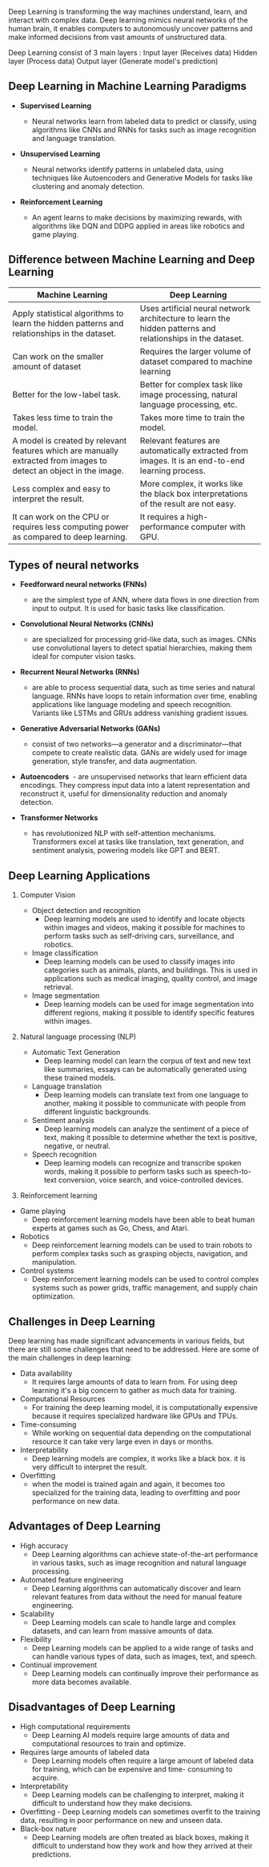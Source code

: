 Deep Learning is transforming the way machines understand, learn, and interact with complex data. Deep learning mimics neural networks of the human brain, it enables computers to autonomously uncover patterns and make informed decisions from vast amounts of unstructured data.

Deep Learning consist of 3 main layers : 
	Input layer (Receives data)
	Hidden layer (Process data)
	Output layer (Generate model's prediction)
## Deep Learning in Machine Learning Paradigms

- **Supervised Learning** 
	-  Neural networks learn from labeled data to predict or classify, using algorithms like CNNs and RNNs for tasks such as image recognition and language translation.

- **Unsupervised Learning**
	- Neural networks identify patterns in unlabeled data, using techniques like Autoencoders and Generative Models for tasks like clustering and anomaly detection.

- **Reinforcement Learning**
	- An agent learns to make decisions by maximizing rewards, with algorithms like DQN and DDPG applied in areas like robotics and game playing.

## Difference between Machine Learning and Deep Learning

| Machine Learning                                                                                                   | Deep Learning                                                                                              |
| ------------------------------------------------------------------------------------------------------------------ | ---------------------------------------------------------------------------------------------------------- |
| Apply statistical algorithms to learn the hidden patterns and relationships in the dataset.                        | Uses artificial neural network architecture to learn the hidden patterns and relationships in the dataset. |
| Can work on the smaller amount of dataset                                                                          | Requires the larger volume of dataset compared to machine learning                                         |
| Better for the low-label task.                                                                                     | Better for complex task like image processing, natural language processing, etc.                           |
| Takes less time to train the model.                                                                                | Takes more time to train the model.                                                                        |
| A model is created by relevant features which are manually extracted from images to detect an object in the image. | Relevant features are automatically extracted from images. It is an end-to-end learning process.           |
| Less complex and easy to interpret the result.                                                                     | More complex, it works like the black box interpretations of the result are not easy.                      |
| It can work on the CPU or requires less computing power as compared to deep learning.                              | It requires a high-performance computer with GPU.                                                          |
## Types of neural networks

- **Feedforward neural networks (FNNs)**
	- are the simplest type of ANN, where data flows in one direction from input to output. It is used for basic tasks like classification.

- **Convolutional Neural Networks (CNNs)**
	- are specialized for processing grid-like data, such as images. CNNs use convolutional layers to detect spatial hierarchies, making them ideal for computer vision tasks.

- **Recurrent Neural Networks (RNNs)**
	- are able to process sequential data, such as time series and natural language. RNNs have loops to retain information over time, enabling applications like language modeling and speech recognition. Variants like LSTMs and GRUs address vanishing gradient issues.

- **Generative Adversarial Networks (GANs)**
	- consist of two networks—a generator and a discriminator—that compete to create realistic data. GANs are widely used for image generation, style transfer, and data augmentation.

- **Autoencoders**
	 - are unsupervised networks that learn efficient data encodings. They compress input data into a latent representation and reconstruct it, useful for dimensionality reduction and anomaly detection.

- **Transformer Networks**
	- has revolutionized NLP with self-attention mechanisms. Transformers excel at tasks like translation, text generation, and sentiment analysis, powering models like GPT and BERT.

## Deep Learning Applications

1. Computer Vision
	- Object detection and recognition
		- Deep learning models are used to identify and locate objects within images and videos, making it possible for machines to perform tasks such as self-driving cars, surveillance, and robotics. 
	- Image classification
		- Deep learning models can be used to classify images into categories such as animals, plants, and buildings. This is used in applications such as medical imaging, quality control, and image retrieval. 
	- Image segmentation
		- Deep learning models can be used for image segmentation into different regions, making it possible to identify specific features within images.

2. Natural language processing (NLP)
	- Automatic Text Generation
		- Deep learning model can learn the corpus of text and new text like summaries, essays can be automatically generated using these trained models.
	- Language translation
		- Deep learning models can translate text from one language to another, making it possible to communicate with people from different linguistic backgrounds. 
	- Sentiment analysis
		- Deep learning models can analyze the sentiment of a piece of text, making it possible to determine whether the text is positive, negative, or neutral.
	- Speech recognition
		- Deep learning models can recognize and transcribe spoken words, making it possible to perform tasks such as speech-to-text conversion, voice search, and voice-controlled devices.

3. Reinforcement learning
- Game playing
	- Deep reinforcement learning models have been able to beat human experts at games such as Go, Chess, and Atari. 
- Robotics
	- Deep reinforcement learning models can be used to train robots to perform complex tasks such as grasping objects, navigation, and manipulation. 
- Control systems
	- Deep reinforcement learning models can be used to control complex systems such as power grids, traffic management, and supply chain optimization.

## Challenges in Deep Learning

Deep learning has made significant advancements in various fields, but there are still some challenges that need to be addressed. Here are some of the main challenges in deep learning:

- Data availability
	 - It requires large amounts of data to learn from. For using deep learning it's a big concern to gather as much data for training.
- Computational Resources
	- For training the deep learning model, it is computationally expensive because it requires specialized hardware like GPUs and TPUs.
- Time-consuming
	- While working on sequential data depending on the computational resource it can take very large even in days or months. 
- Interpretability
	- Deep learning models are complex, it works like a black box. it is very difficult to interpret the result.
- Overfitting
	- when the model is trained again and again, it becomes too specialized for the training data, leading to overfitting and poor performance on new data.

## Advantages of Deep Learning

- High accuracy 
	- Deep Learning algorithms can achieve state-of-the-art performance in various tasks, such as image recognition and natural language processing.
- Automated feature engineering 
	- Deep Learning algorithms can automatically discover and learn relevant features from data without the need for manual feature engineering.
- Scalability
	- Deep Learning models can scale to handle large and complex datasets, and can learn from massive amounts of data.
- Flexibility
	- Deep Learning models can be applied to a wide range of tasks and can handle various types of data, such as images, text, and speech.
- Continual improvement
	- Deep Learning models can continually improve their performance as more data becomes available.

## Disadvantages of Deep Learning

- High computational requirements
	- Deep Learning AI models require large amounts of data and computational resources to train and optimize.
- Requires large amounts of labeled data
	- Deep Learning models often require a large amount of labeled data for training, which can be expensive and time- consuming to acquire.
- Interpretability
	- Deep Learning models can be challenging to interpret, making it difficult to understand how they make decisions.  
- Overfitting
		- Deep Learning models can sometimes overfit to the training data, resulting in poor performance on new and unseen data.
- Black-box nature
	- Deep Learning models are often treated as black boxes, making it difficult to understand how they work and how they arrived at their predictions.